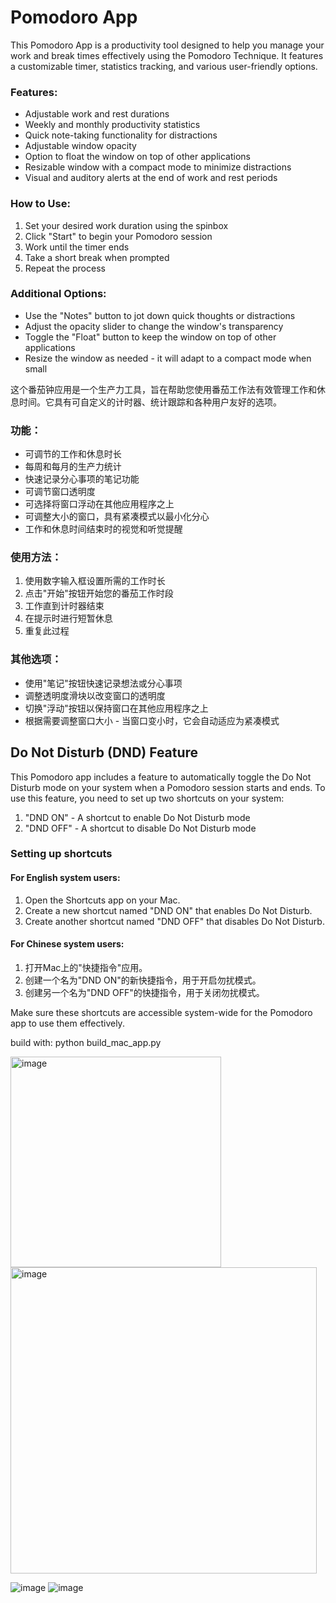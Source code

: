 # Pomodoro App
This Pomodoro App is a productivity tool designed to help you manage your work and break times effectively using the Pomodoro Technique. It features a customizable timer, statistics tracking, and various user-friendly options.

### Features:
- Adjustable work and rest durations
- Weekly and monthly productivity statistics
- Quick note-taking functionality for distractions
- Adjustable window opacity
- Option to float the window on top of other applications
- Resizable window with a compact mode to minimize distractions
- Visual and auditory alerts at the end of work and rest periods

### How to Use:
1. Set your desired work duration using the spinbox
2. Click "Start" to begin your Pomodoro session
3. Work until the timer ends
4. Take a short break when prompted
5. Repeat the process

### Additional Options:
- Use the "Notes" button to jot down quick thoughts or distractions
- Adjust the opacity slider to change the window's transparency
- Toggle the "Float" button to keep the window on top of other applications
- Resize the window as needed - it will adapt to a compact mode when small

这个番茄钟应用是一个生产力工具，旨在帮助您使用番茄工作法有效管理工作和休息时间。它具有可自定义的计时器、统计跟踪和各种用户友好的选项。

### 功能：
- 可调节的工作和休息时长
- 每周和每月的生产力统计
- 快速记录分心事项的笔记功能
- 可调节窗口透明度
- 可选择将窗口浮动在其他应用程序之上
- 可调整大小的窗口，具有紧凑模式以最小化分心
- 工作和休息时间结束时的视觉和听觉提醒

### 使用方法：
1. 使用数字输入框设置所需的工作时长
2. 点击"开始"按钮开始您的番茄工作时段
3. 工作直到计时器结束
4. 在提示时进行短暂休息
5. 重复此过程

### 其他选项：
- 使用"笔记"按钮快速记录想法或分心事项
- 调整透明度滑块以改变窗口的透明度
- 切换"浮动"按钮以保持窗口在其他应用程序之上
- 根据需要调整窗口大小 - 当窗口变小时，它会自动适应为紧凑模式

## Do Not Disturb (DND) Feature

This Pomodoro app includes a feature to automatically toggle the Do Not Disturb mode on your system when a Pomodoro session starts and ends. To use this feature, you need to set up two shortcuts on your system:

1. "DND ON" - A shortcut to enable Do Not Disturb mode
2. "DND OFF" - A shortcut to disable Do Not Disturb mode

### Setting up shortcuts

#### For English system users:
1. Open the Shortcuts app on your Mac.
2. Create a new shortcut named "DND ON" that enables Do Not Disturb.
3. Create another shortcut named "DND OFF" that disables Do Not Disturb.

#### For Chinese system users:
1. 打开Mac上的"快捷指令"应用。
2. 创建一个名为"DND ON"的新快捷指令，用于开启勿扰模式。
3. 创建另一个名为"DND OFF"的快捷指令，用于关闭勿扰模式。

Make sure these shortcuts are accessible system-wide for the Pomodoro app to use them effectively.

build with: python build_mac_app.py

<img width="337" alt="image" src="https://github.com/user-attachments/assets/72521543-58d5-4bfd-9f15-78d3e6d27a43">
<img width="490" alt="image" src="https://github.com/user-attachments/assets/37efb09d-024f-4433-b5ca-029d77d7cbec">

![image](https://github.com/user-attachments/assets/37d28c29-87d2-4225-ac1f-3623ecb7e34e)
![image](https://github.com/user-attachments/assets/af3c169b-baef-42f4-abc2-7df23c800eb1)



